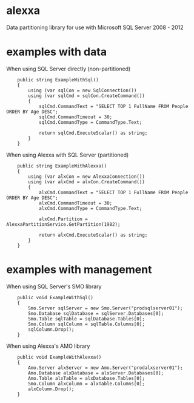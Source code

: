 alexxa
========

Data partitioning library for use with Microsoft SQL Server 2008 - 2012

examples with data
==================
When using SQL Server directly (non-partitioned)

        public string ExampleWithSql()
        {
            using (var sqlCon = new SqlConnection())
            using (var sqlCmd = sqlCon.CreateCommand())
            {
                sqlCmd.CommandText = "SELECT TOP 1 FullName FROM People ORDER BY Age DESC";
                sqlCmd.CommandTimeout = 30;
                sqlCmd.CommandType = CommandType.Text;

                return sqlCmd.ExecuteScalar() as string;
            }
        }
        
When using Alexxa with SQL Server (partitioned)

        public string ExampleWithAlexxa()
        {
            using (var alxCon = new AlexxaConnection())
            using (var alxCmd = alxCon.CreateCommand())
            {
                alxCmd.CommandText = "SELECT TOP 1 FullName FROM People ORDER BY Age DESC";
                alxCmd.CommandTimeout = 30;
                alxCmd.CommandType = CommandType.Text;

                alxCmd.Partition = AlexxaPartitionService.GetPartition(1982);

                return alxCmd.ExecuteScalar() as string;
            }
        }

examples with management
========================
When using SQL Server's SMO library

        public void ExampleWithSql()
        {
            Smo.Server sqlServer = new Smo.Server("prodsqlserver01");
            Smo.Database sqlDatabase = sqlServer.Databases[0];
            Smo.Table sqlTable = sqlDatabase.Tables[0];
            Smo.Column sqlColumn = sqlTable.Columns[0];
            sqlColumn.Drop();
        }

When using Alexxa's AMO library

        public void ExampleWithAlexxa()
        {
            Amo.Server alxServer = new Amo.Server("prodalxserver01");
            Amo.Database alxDatabase = alxServer.Databases[0];
            Amo.Table alxTable = alxDatabase.Tables[0];
            Smo.Column alxColumn = alxTable.Columns[0];
            alxColumn.Drop();
        }
